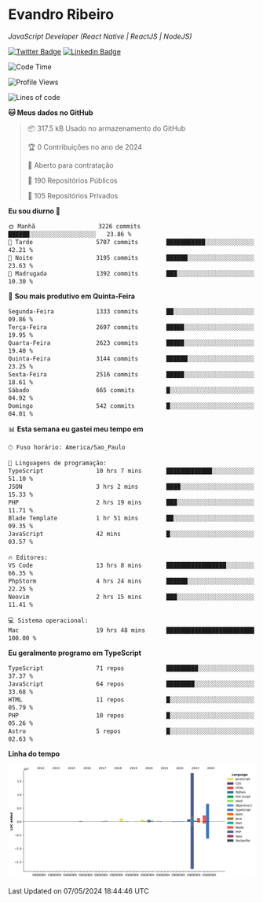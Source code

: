 # Evandro **Ribeiro**

*JavaScript Developer (React Native | ReactJS | NodeJS)*

[![Twitter Badge](https://img.shields.io/badge/-@ribeiroevandro-201B2D?style=flat-square&labelColor=201B2D&logo=twitter&logoColor=white&link=https://twitter.com/ribeiroevandro)](https://twitter.com/ribeiroevandro) 
[![Linkedin Badge](https://img.shields.io/badge/-Evandro%20Ribeiro-201B2D?style=flat-square&logo=Linkedin&logoColor=white&link=https://www.linkedin.com/in/ribeiroevandro)](https://www.linkedin.com/in/ribeiroevandro) 


<!--START_SECTION:waka-->
![Code Time](http://img.shields.io/badge/Code%20Time-3%2C868%20hrs%2021%20mins-blue)

![Profile Views](http://img.shields.io/badge/Visualizac%C3%B5es%20do%20perfil-1-blue)

![Lines of code](https://img.shields.io/badge/Desde%20o%20Hello%20World%20eu%20escrevi-32.4%20million%20linhas%20de%20c%C3%B3digo-blue)

**🐱 Meus dados no GitHub** 

> 📦 317.5 kB Usado no armazenamento do GitHub 
 > 
> 🏆 0 Contribuições no ano de 2024
 > 
> 💼 Aberto para contratação
 > 
> 📜 190 Repositórios Públicos 
 > 
> 🔑 105 Repositórios Privados 
 > 
**Eu sou diurno 🐤** 

```text
🌞 Manhã                  3226 commits        ██████░░░░░░░░░░░░░░░░░░░   23.86 % 
🌆 Tarde                  5707 commits        ███████████░░░░░░░░░░░░░░   42.21 % 
🌃 Noite                  3195 commits        ██████░░░░░░░░░░░░░░░░░░░   23.63 % 
🌙 Madrugada              1392 commits        ███░░░░░░░░░░░░░░░░░░░░░░   10.30 % 
```
📅 **Sou mais produtivo em Quinta-Feira** 

```text
Segunda-Feira            1333 commits        ██░░░░░░░░░░░░░░░░░░░░░░░   09.86 % 
Terça-Feira              2697 commits        █████░░░░░░░░░░░░░░░░░░░░   19.95 % 
Quarta-Feira             2623 commits        █████░░░░░░░░░░░░░░░░░░░░   19.40 % 
Quinta-Feira             3144 commits        ██████░░░░░░░░░░░░░░░░░░░   23.25 % 
Sexta-Feira              2516 commits        █████░░░░░░░░░░░░░░░░░░░░   18.61 % 
Sábado                   665 commits         █░░░░░░░░░░░░░░░░░░░░░░░░   04.92 % 
Domingo                  542 commits         █░░░░░░░░░░░░░░░░░░░░░░░░   04.01 % 
```


📊 **Esta semana eu gastei meu tempo em** 

```text
🕑︎ Fuso horário: America/Sao_Paulo

💬 Linguagens de programação: 
TypeScript               10 hrs 7 mins       █████████████░░░░░░░░░░░░   51.10 % 
JSON                     3 hrs 2 mins        ████░░░░░░░░░░░░░░░░░░░░░   15.33 % 
PHP                      2 hrs 19 mins       ███░░░░░░░░░░░░░░░░░░░░░░   11.71 % 
Blade Template           1 hr 51 mins        ██░░░░░░░░░░░░░░░░░░░░░░░   09.35 % 
JavaScript               42 mins             █░░░░░░░░░░░░░░░░░░░░░░░░   03.57 % 

🔥 Editores: 
VS Code                  13 hrs 8 mins       █████████████████░░░░░░░░   66.35 % 
PhpStorm                 4 hrs 24 mins       ██████░░░░░░░░░░░░░░░░░░░   22.25 % 
Neovim                   2 hrs 15 mins       ███░░░░░░░░░░░░░░░░░░░░░░   11.41 % 

💻 Sistema operacional: 
Mac                      19 hrs 48 mins      █████████████████████████   100.00 % 
```

**Eu geralmente programo em TypeScript** 

```text
TypeScript               71 repos            █████████░░░░░░░░░░░░░░░░   37.37 % 
JavaScript               64 repos            ████████░░░░░░░░░░░░░░░░░   33.68 % 
HTML                     11 repos            █░░░░░░░░░░░░░░░░░░░░░░░░   05.79 % 
PHP                      10 repos            █░░░░░░░░░░░░░░░░░░░░░░░░   05.26 % 
Astro                    5 repos             █░░░░░░░░░░░░░░░░░░░░░░░░   02.63 % 
```



**Linha do tempo**

![Lines of Code chart](https://raw.githubusercontent.com/ribeiroevandro/ribeiroevandro/main/assets/bar_graph.png)


 Last Updated on 07/05/2024 18:44:46 UTC
<!--END_SECTION:waka-->

